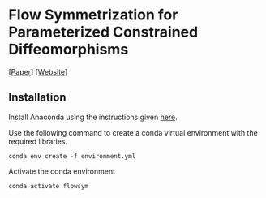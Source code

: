 # Flow Symmetrization for Parameterized Constrained Diffeomorphisms

[[Paper](https://arxiv.org/abs/2312.06317)] [[Website]()]

## Installation

Install Anaconda using the instructions given [here](https://www.anaconda.com/docs/getting-started/anaconda/install). 

Use the following command to create a conda virtual environment with the required libraries.

`conda env create -f environment.yml`

Activate the conda environment

`conda activate flowsym`
